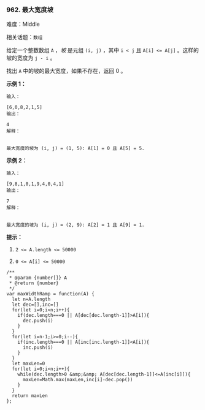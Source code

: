 ### 962. 最大宽度坡

难度：Middle

相关话题：`数组`

给定一个整数数组 `A` ，*坡* 是元组 `(i, j)` ，其中 `i < j` 且 `A[i] <= A[j]` 。这样的坡的宽度为 `j - i` 。



找出 `A` 中的坡的最大宽度，如果不存在，返回 0 。







**示例 1：** 



```
输入：

[6,0,8,2,1,5]
输出：

4
解释：


最大宽度的坡为 (i, j) = (1, 5): A[1] = 0 且 A[5] = 5.
```


**示例 2：** 



```
输入：

[9,8,1,0,1,9,4,0,4,1]
输出：

7
解释：


最大宽度的坡为 (i, j) = (2, 9): A[2] = 1 且 A[9] = 1.
```






**提示：** 




1.  `2 <= A.length <= 50000` 

2.  `0 <= A[i] <= 50000` 








```
/**
 * @param {number[]} A
 * @return {number}
 */
var maxWidthRamp = function(A) {
  let n=A.length
  let dec=[],inc=[]
  for(let i=0;i<n;i++){
    if(dec.length===0 || A[dec[dec.length-1]]>A[i]){
      dec.push(i)
    }
  }
  for(let i=n-1;i>=0;i--){
    if(inc.length===0 || A[inc[inc.length-1]]<A[i]){
      inc.push(i)
    }
  }
  let maxLen=0
  for(let i=0;i<n;i++){
    while(dec.length>0 &amp;&amp; A[dec[dec.length-1]]<=A[inc[i]]){
      maxLen=Math.max(maxLen,inc[i]-dec.pop())
    }
  }
  return maxLen
};
```

